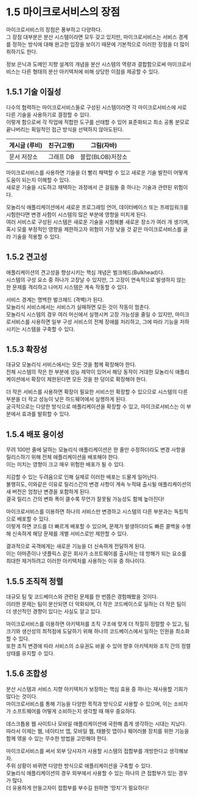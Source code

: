 # 1.5 마이크로서비스의 장점  

마이크로서비스의 장점은 풍부하고 다양하다.  
그 장점 대부분은 분산 시스템이라면 모두 갖고 있지만, 마이크로서비스는 서비스 경계를 정하는 방식에 대해 완고한 입장을 보이기 때문에 기본적으로 이러한 장점을 더 많이 취하기도 한다.  

정보 은닉과 도메인 지향 설계의 개념을 분산 시스템의 역량과 결합함으로써 마이크로서비스는 다른 형태의 분산 아키텍처에 비해 상당한 이점을 제공할 수 있다.  


## 1.5.1 기술 이질성  

다수의 협력하는 마이크로서비스들로 구성된 시스템이라면 각 마이크로서비스에 서로 다른 기술을 사용하기로 결정할 수 있다.  
이렇게 함으로써 각 작업에 적합한 도구를 선태할 수 있어 표준화되고 최소 공통 분모로 끝나버리는 획일적인 접근 방식을 선택하지 않아도된다.  

| 게시글 (루비) | 친구(고랭) | 그림(자바) |
| ------------- | ---------- | ---------- |
| 문서 저장소   | 그래프 DB  | 블랍(BLOB)저장소 |  

마이크로서비스를 사용하면 기술을 더 빨리 채택할 수 있고 새로운 기술 발전이 어떻게 도움이 되는지 이해할 수 있다.  
새로운 기술을 시도하고 채택하는 과정에서 큰 걸림돌 중 하나는 기술과 관련된 위험이다.  

모놀리식 애플리케이션에서 새로운 프로그래밍 언어, 데이터베이스 또는 프레임워크를 시험한다면 변경 사함이 시스템의 많은 부분에 영향을 미치게 된다.  
여러 서비스로 구성된 시스템은 새로운 기술을 시험해볼 새로운 장소가 여러 개 생기며, 혹시 모를 부정적인 영향을 제한하고자 위험이 가장 낮을 것 같은 마이크로서비스를 골라 기술을 적용할 수 있다.  

## 1.5.2 견고성

애플리케이션의 견고성을 향상시키는 핵심 개념은 벌크헤드(Bulkhead)다.  
시스템의 구성 요소 중 하나가 고장날 수 있지만, 그 고장이 연속적으로 발생하지 않는 한 문제를 격리하고 나머지 시스템은 계속 작동할 수 있다.  

서비스 경계는 명백한 벌크헤드 (격벽)가 된다.  
모놀리식 서비스에서는 서비스가 실패하면 모든 것이 작동이 멈춘다.  
모놀리식 시스템의 경우 여러 머신에서 실행시켜 고장 가능성을 줄일 수 있지만, 마이크로서비스를 사용하면 일부 구성 서비스의 전체 장애를 처리하고, 그에 따라 기능을 저하시키는 시스템을 구축할 수 있다.  



## 1.5.3 확장성

대규모 모놀리식 서비스에서는 모든 것을 함께 확장해야 한다.  
전체 시스템의 작은 한 부분에 성능 제약이 있어서 해당 동작이 거대한 모놀리식 애플리케이션에서 확장이 제한된다면 모든 것을 한 덩이로 확장해야 한다.  

더 작은 서비스를 사용하면 확장이 필요한 서비스만 확장할 수 있으므로 시스템의 다른 부분을 더 작고 성능이 낮은 하드웨어에서 실행하게 된다.  
궁극적으로는 다양한 방식으로 애플리케이션을 확장할 수 있고, 마이크로서비스는 이 부분에서 효과를 발휘할 수 있다.  

## 1.5.4 배포 용이성  

무려 100만 줄에 달하는 모놀리식 애플리케이션은 한 줄만 수정하더라도 변경 사항을 릴리스하기 위해 전체 애플리케이션을 배포해야 한다.  
이는 미치는 영향이 크고 매우 위험한 배포가 될 수 있다.  

지감할 수 있는 두려움으로 인해 실제로 이러한 배포는 드물게 일어난다.  
불행히도, 이와같은 이유로 릴리스간의 변경 사항이 계속 누적돼 출시될 애플리케이션의 새 버전은 엄청난 변경을 포함하게 된다.  
결국 릴리스 간의 변화 폭이 클수록 무언가 잘못될 가능성도 함께 높아진다!  

마이크로서비스를 이용하면 하나의 서비스만 변경하고 시스템의 다른 부분과는 독립적으로 배포할 수 있다.  
이렇게 하면 코드를 더 빠르게 배포할 수 있으며, 문제가 발생하더라도 빠른 콜백을 수행해 신속하게 해당 문제를 개별 서비스로만 제한할 수 있다.  

결과적으로 곡객에게는 새로운 기능을 더 신속하게 전달하게 된다.  
이는 아마존이나 넷플릭스 같은 회사가 소프트웨어를 출시하는 데 방해가 되는 요소를 최대한 제거하려고 이러한 아키텍처를 사용하는 이유 중 하나이다.  


## 1.5.5 조직적 정렬

대규모 팀 및 코드베이스와 관련된 문제를 한 번쯤은 경험해봤을 것이다.  
이러한 문제는 팀이 분산되면 더 악화되며, 더 작은 코드베이스로 일하는 더 작은 팀이 더 생산적인 경향이 있다는 사실도 알고 있다.  

마이크로서비스를 이용하면 아키텍처를 조직 구조에 맞게 더 적절히 정렬할 수 있고, 팀 크기와 생산성의 최적점에 도달하기 위해 하나의 코드베이스에서 일하는 인원을 최소화할 수 있다.  
또한 조직 변경에 따라 서비스의 소유권도 바꿀 수 있어 향후 아키텍처와 조직 간의 정렬 상태를 유지할 수 있다.  

## 1.5.6 조합성  

분산 시스템과 서비스 지향 아키텍처가 보장하는 핵심 효용 중 하나는 재사용할 기회가 많다는 것이다.  
마이크로서비스를 통해 기능을 다양한 목적과 방식으로 사용할 수 있으며, 이는 소비자가 소프트웨어를 어떻게 소비하는지 생각할 때 매우 중요하다.  

데스크톱용 웹 사이트나 모바일 애플리케이션에 국한해 좁게 생각하는 시대는 지났다.  
따라서 이제는 웹, 네이티브 앱, 모바일 웹, 태블릿 앱이나 웨어러블 장치를 위한 기능을 함께 엮을 수 있는 무수한 방법을 고민해야 한다.  

마이크로서비스를 써서 외부 당사자가 사용할 시스템의 접합부를 개방한다고 생각해보자.  
주위 상황이 바뀌면 다양한 방식으로 애플리케이션을 구축할 수 있다.  
모놀리식 애플리케이션의 경우 외부에서 사용할 수 있는 하나의 큰 접합부가 있는 경우가 많다.  
더 유용하게 만들고자이 접합부를 부수길 원하면 '망치'가 필요하다!  










